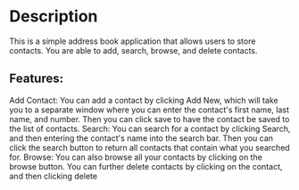 # Description

This is a simple address book application that allows users to store contacts. You are able to add, search, browse, and delete contacts.

## Features:
Add Contact: You can add a contact by clicking Add New, which will take you to a separate window where you can enter the contact's first name, last name, and number. Then you can click save to have the contact be saved to the list of contacts.
Search: You can search for a contact by clicking Search, and then entering the contact's name into the search bar. Then you can click the search button to return all contacts that contain what you searched for.
Browse: You can also browse all your contacts by clicking on the browse button. You can further delete contacts by clicking on the contact, and then clicking delete

